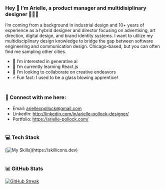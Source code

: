 ### Hey 👋 I’m Arielle, a product manager and multidisiplinary designer 👩🏻‍💻
I’m coming from a background in industrial design and 10+ years of experience as a hybrid designer and director focusing on advertising, art direction, digital design, and brand identity systems. I want to utilize my multidisciplinary design knowledge to bridge the gap between software engineering and communication design. Chicago-based, but you can often find me sampling other cities.

- 👀 I’m interested in generative ai
- 🌱 I’m currently learning React.js
- 💞️ I’m looking to collaborate on creative endeavors
- ⚡ Fun fact: I used to be a glass blowing apprentice!
#
### 🔗 Connect with me here:

- Email: ariellecpollock@gmail.com
- LinkedIn: http://linkedin.com/in/arielle-pollock-designer/
- Portfolio: https://arielle-pollock.com/
#
### 💻 Tech Stack
[![My Skills](https://skillicons.dev/icons?i=js,html,css,mongodb,py,django,discord,express,figma,git,github,ai,nodejs,ps,postgres,react,vscode,xd,bootstrap,codepen,)](https://skillicons.dev)
#
### 📊 GitHub Stats
[![GitHub Streak](http://github-readme-streak-stats.herokuapp.com?user=ariellepollock&theme=dark&background=000000)](https://git.io/streak-stats)

<!---
ariellepollock/ariellepollock is a ✨ special ✨ repository because its `README.md` (this file) appears on your GitHub profile.
You can click the Preview link to take a look at your changes.
--->
